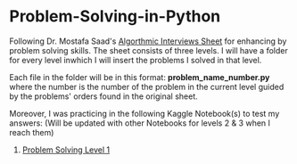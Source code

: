# Problem-Solving-in-Python
Following Dr. Mostafa Saad's [Algorthmic Interviews Sheet]() for enhancing by problem solving skills. The sheet consists of three levels. I will have a folder for every level inwhich I will insert the problems I solved in that level.

Each file in the folder will be in this format: **problem_name_number.py** where the number is the number of the problem in the current level guided by the problems' orders found in the original sheet.

Moreover, I was practicing in the following Kaggle Notebook(s) to test my answers: (Will be updated with other Notebooks for levels 2 & 3 when I reach them)
1. [Problem Solving Level 1](https://www.kaggle.com/bahgat94/problem-solving-level-1)
